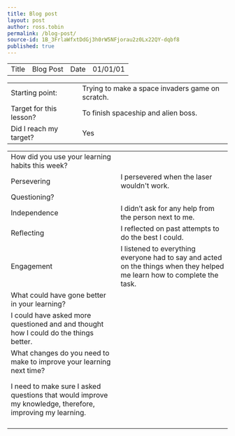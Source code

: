 ```yaml
---
title: Blog post
layout: post
author: ross.tobin
permalink: /blog-post/
source-id: 1B_3FrlaWfxtDdGj3h0rW5NFjorau2z0Lx22QY-dqbf8
published: true
---
```

<table>
  <tr>
    <td>Title</td>
    <td>Blog Post</td>
    <td>Date</td>
    <td>01/01/01</td>
  </tr>
</table>


<table>
  <tr>
    <td>Starting point:</td>
    <td>Trying to make a space invaders game on scratch.</td>
  </tr>
  <tr>
    <td>Target for this lesson?</td>
    <td>To finish spaceship and alien boss.</td>
  </tr>
  <tr>
    <td>Did I reach my target? </td>
    <td>Yes</td>
  </tr>
</table>


<table>
  <tr>
    <td>How did you use your learning habits this week?</td>
    <td></td>
  </tr>
  <tr>
    <td>Persevering</td>
    <td>I persevered when the laser wouldn't work.</td>
  </tr>
  <tr>
    <td>Questioning?</td>
    <td></td>
  </tr>
  <tr>
    <td>Independence</td>
    <td>I didn’t ask for any help from the person next to me.</td>
  </tr>
  <tr>
    <td>Reflecting</td>
    <td>I reflected on past attempts to do the best I could.</td>
  </tr>
  <tr>
    <td>Engagement</td>
    <td>I listened to everything everyone had to say and acted on the things when they helped me learn how to complete the task.</td>
  </tr>
  <tr>
    <td>What could have gone better in your learning?</td>
    <td></td>
  </tr>
  <tr>
    <td>I could have asked more questioned and and thought how I could do the things better.</td>
    <td></td>
  </tr>
  <tr>
    <td>What changes do you need to make to improve your learning next time?

I need to make sure I asked questions that would improve my knowledge, therefore,  improving my learning.</td>
    <td></td>
  </tr>
  <tr>
    <td></td>
    <td></td>
  </tr>
</table>


